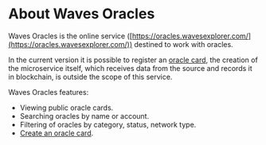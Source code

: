 # About Waves Oracles

Waves Oracles is the online service ([https://oracles.wavesexplorer.com/](https://oracles.wavesexplorer.com/)) destined to work with oracles.

In the current version it is possible to register an [oracle card](/waves-oracles/oracle-card.md), the creation of the microservice itself, which receives data from the source and records it in blockchain, is outside the scope of this service.

Waves Oracles features:

- Viewing public oracle cards.
- Searching oracles by name or account.
- Filtering of oracles by category, status, network type.
- [Create an oracle card](/waves-oracles/create-an-oracle-card-with-waves-oracle.md).
